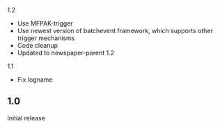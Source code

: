 1.2
* Use MFPAK-trigger
* Use newest version of batchevent framework, which supports other trigger mechanisms
* Code cleanup
* Updated to newspaper-parent 1.2

1.1
* Fix logname

## 1.0
Initial release
